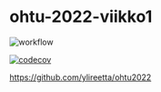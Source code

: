 # ohtu-2022-viikko1
![workflow](https://github.com/ylireetta/ohtu-2022-viikko1/actions/workflows/gradle.yml/badge.svg)

[![codecov](https://codecov.io/gh/ylireetta/ohtu-2022-viikko1/branch/main/graph/badge.svg?token=DI6M2MTCKI)](https://codecov.io/gh/ylireetta/ohtu-2022-viikko1)

https://github.com/ylireetta/ohtu2022
